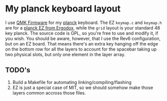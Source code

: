 # My planck keyboard layout

I use [QMK Firmware](https://github.com/qmk/qmk_firmware) for my
[planck](https://olkb.com/collections/planck) keyboard. The EZ `keymap.c` and
`keymap.h` are for a [planck EZ from Ergodox](https://ergodox-ez.com/pages/planck),
while the `grid` layout is your standard 48 key planck. The source code is GPL, so
you're free to use and modify it, if you wish. You should be aware, however, that I
use the Rev6 configuration, but on an EZ board. That means there's an extra key
hanging off the edge on the bottom row for all the layers to account for the spacebar
taking up two physical slots, but only one element in the layer array.

## TODO's

1. Build a Makefile for automating linking/compiling/flashing
1. EZ is just a special case of MIT, so we should somehow make those layers common
   accross those files.
